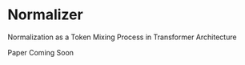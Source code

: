 # Normalizer

Normalization as a Token Mixing Process in Transformer Architecture

Paper Coming Soon
